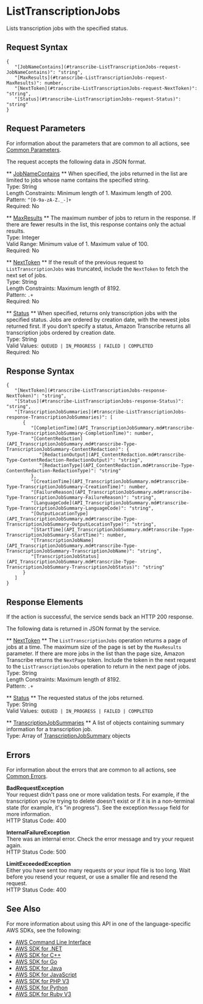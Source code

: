 # ListTranscriptionJobs<a name="API_ListTranscriptionJobs"></a>

Lists transcription jobs with the specified status\.

## Request Syntax<a name="API_ListTranscriptionJobs_RequestSyntax"></a>

```
{
   "[JobNameContains](#transcribe-ListTranscriptionJobs-request-JobNameContains)": "string",
   "[MaxResults](#transcribe-ListTranscriptionJobs-request-MaxResults)": number,
   "[NextToken](#transcribe-ListTranscriptionJobs-request-NextToken)": "string",
   "[Status](#transcribe-ListTranscriptionJobs-request-Status)": "string"
}
```

## Request Parameters<a name="API_ListTranscriptionJobs_RequestParameters"></a>

For information about the parameters that are common to all actions, see [Common Parameters](CommonParameters.md)\.

The request accepts the following data in JSON format\.

 ** [JobNameContains](#API_ListTranscriptionJobs_RequestSyntax) **   <a name="transcribe-ListTranscriptionJobs-request-JobNameContains"></a>
When specified, the jobs returned in the list are limited to jobs whose name contains the specified string\.  
Type: String  
Length Constraints: Minimum length of 1\. Maximum length of 200\.  
Pattern: `^[0-9a-zA-Z._-]+`   
Required: No

 ** [MaxResults](#API_ListTranscriptionJobs_RequestSyntax) **   <a name="transcribe-ListTranscriptionJobs-request-MaxResults"></a>
The maximum number of jobs to return in the response\. If there are fewer results in the list, this response contains only the actual results\.  
Type: Integer  
Valid Range: Minimum value of 1\. Maximum value of 100\.  
Required: No

 ** [NextToken](#API_ListTranscriptionJobs_RequestSyntax) **   <a name="transcribe-ListTranscriptionJobs-request-NextToken"></a>
If the result of the previous request to `ListTranscriptionJobs` was truncated, include the `NextToken` to fetch the next set of jobs\.  
Type: String  
Length Constraints: Maximum length of 8192\.  
Pattern: `.+`   
Required: No

 ** [Status](#API_ListTranscriptionJobs_RequestSyntax) **   <a name="transcribe-ListTranscriptionJobs-request-Status"></a>
When specified, returns only transcription jobs with the specified status\. Jobs are ordered by creation date, with the newest jobs returned first\. If you don’t specify a status, Amazon Transcribe returns all transcription jobs ordered by creation date\.   
Type: String  
Valid Values:` QUEUED | IN_PROGRESS | FAILED | COMPLETED`   
Required: No

## Response Syntax<a name="API_ListTranscriptionJobs_ResponseSyntax"></a>

```
{
   "[NextToken](#transcribe-ListTranscriptionJobs-response-NextToken)": "string",
   "[Status](#transcribe-ListTranscriptionJobs-response-Status)": "string",
   "[TranscriptionJobSummaries](#transcribe-ListTranscriptionJobs-response-TranscriptionJobSummaries)": [ 
      { 
         "[CompletionTime](API_TranscriptionJobSummary.md#transcribe-Type-TranscriptionJobSummary-CompletionTime)": number,
         "[ContentRedaction](API_TranscriptionJobSummary.md#transcribe-Type-TranscriptionJobSummary-ContentRedaction)": { 
            "[RedactionOutput](API_ContentRedaction.md#transcribe-Type-ContentRedaction-RedactionOutput)": "string",
            "[RedactionType](API_ContentRedaction.md#transcribe-Type-ContentRedaction-RedactionType)": "string"
         },
         "[CreationTime](API_TranscriptionJobSummary.md#transcribe-Type-TranscriptionJobSummary-CreationTime)": number,
         "[FailureReason](API_TranscriptionJobSummary.md#transcribe-Type-TranscriptionJobSummary-FailureReason)": "string",
         "[LanguageCode](API_TranscriptionJobSummary.md#transcribe-Type-TranscriptionJobSummary-LanguageCode)": "string",
         "[OutputLocationType](API_TranscriptionJobSummary.md#transcribe-Type-TranscriptionJobSummary-OutputLocationType)": "string",
         "[StartTime](API_TranscriptionJobSummary.md#transcribe-Type-TranscriptionJobSummary-StartTime)": number,
         "[TranscriptionJobName](API_TranscriptionJobSummary.md#transcribe-Type-TranscriptionJobSummary-TranscriptionJobName)": "string",
         "[TranscriptionJobStatus](API_TranscriptionJobSummary.md#transcribe-Type-TranscriptionJobSummary-TranscriptionJobStatus)": "string"
      }
   ]
}
```

## Response Elements<a name="API_ListTranscriptionJobs_ResponseElements"></a>

If the action is successful, the service sends back an HTTP 200 response\.

The following data is returned in JSON format by the service\.

 ** [NextToken](#API_ListTranscriptionJobs_ResponseSyntax) **   <a name="transcribe-ListTranscriptionJobs-response-NextToken"></a>
The `ListTranscriptionJobs` operation returns a page of jobs at a time\. The maximum size of the page is set by the `MaxResults` parameter\. If there are more jobs in the list than the page size, Amazon Transcribe returns the `NextPage` token\. Include the token in the next request to the `ListTranscriptionJobs` operation to return in the next page of jobs\.  
Type: String  
Length Constraints: Maximum length of 8192\.  
Pattern: `.+` 

 ** [Status](#API_ListTranscriptionJobs_ResponseSyntax) **   <a name="transcribe-ListTranscriptionJobs-response-Status"></a>
The requested status of the jobs returned\.  
Type: String  
Valid Values:` QUEUED | IN_PROGRESS | FAILED | COMPLETED` 

 ** [TranscriptionJobSummaries](#API_ListTranscriptionJobs_ResponseSyntax) **   <a name="transcribe-ListTranscriptionJobs-response-TranscriptionJobSummaries"></a>
A list of objects containing summary information for a transcription job\.  
Type: Array of [TranscriptionJobSummary](API_TranscriptionJobSummary.md) objects

## Errors<a name="API_ListTranscriptionJobs_Errors"></a>

For information about the errors that are common to all actions, see [Common Errors](CommonErrors.md)\.

 **BadRequestException**   
Your request didn't pass one or more validation tests\. For example, if the transcription you're trying to delete doesn't exist or if it is in a non\-terminal state \(for example, it's "in progress"\)\. See the exception `Message` field for more information\.  
HTTP Status Code: 400

 **InternalFailureException**   
There was an internal error\. Check the error message and try your request again\.  
HTTP Status Code: 500

 **LimitExceededException**   
Either you have sent too many requests or your input file is too long\. Wait before you resend your request, or use a smaller file and resend the request\.  
HTTP Status Code: 400

## See Also<a name="API_ListTranscriptionJobs_SeeAlso"></a>

For more information about using this API in one of the language\-specific AWS SDKs, see the following:
+  [AWS Command Line Interface](https://docs.aws.amazon.com/goto/aws-cli/transcribe-2017-10-26/ListTranscriptionJobs) 
+  [AWS SDK for \.NET](https://docs.aws.amazon.com/goto/DotNetSDKV3/transcribe-2017-10-26/ListTranscriptionJobs) 
+  [AWS SDK for C\+\+](https://docs.aws.amazon.com/goto/SdkForCpp/transcribe-2017-10-26/ListTranscriptionJobs) 
+  [AWS SDK for Go](https://docs.aws.amazon.com/goto/SdkForGoV1/transcribe-2017-10-26/ListTranscriptionJobs) 
+  [AWS SDK for Java](https://docs.aws.amazon.com/goto/SdkForJava/transcribe-2017-10-26/ListTranscriptionJobs) 
+  [AWS SDK for JavaScript](https://docs.aws.amazon.com/goto/AWSJavaScriptSDK/transcribe-2017-10-26/ListTranscriptionJobs) 
+  [AWS SDK for PHP V3](https://docs.aws.amazon.com/goto/SdkForPHPV3/transcribe-2017-10-26/ListTranscriptionJobs) 
+  [AWS SDK for Python](https://docs.aws.amazon.com/goto/boto3/transcribe-2017-10-26/ListTranscriptionJobs) 
+  [AWS SDK for Ruby V3](https://docs.aws.amazon.com/goto/SdkForRubyV3/transcribe-2017-10-26/ListTranscriptionJobs) 